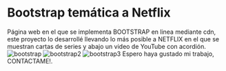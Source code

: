 # Bootstrap temática a Netflix
Página web en el que se implementa BOOTSTRAP en linea mediante cdn, este proyecto lo desarrollé llevando lo más posible a NETFLIX en el que se muestran cartas de series y abajo un video de YouTube con acordión. 
![bootstrap](https://user-images.githubusercontent.com/115439711/211133281-b02f681a-b13d-4d3a-8d2d-0c2f0f18d234.png)
![bootstrap2](https://user-images.githubusercontent.com/115439711/211133335-99c99572-2ff3-4fc7-ad59-f05324c100f0.png)
![bootstrap3](https://user-images.githubusercontent.com/115439711/211133374-cbbf125e-5ac8-4da7-9076-56a8dd990c50.png)
Espero haya gustado mi trabajo, CONTACTAME!.
